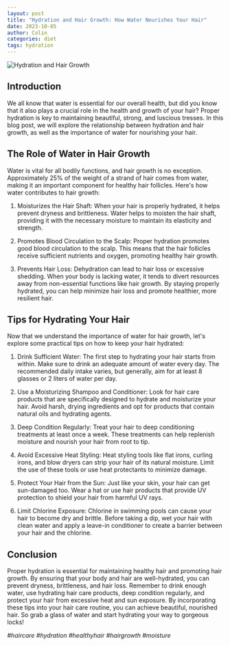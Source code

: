 ```yaml
---
layout: post
title: "Hydration and Hair Growth: How Water Nourishes Your Hair"
date: 2023-10-05
author: Colin
categories: diet
tags: hydration
---
```


![Hydration and Hair Growth](https://source.unsplash.com/1600x900/?hair)

## Introduction

We all know that water is essential for our overall health, but did you know that it also plays a crucial role in the health and growth of your hair? Proper hydration is key to maintaining beautiful, strong, and luscious tresses. In this blog post, we will explore the relationship between hydration and hair growth, as well as the importance of water for nourishing your hair.

## The Role of Water in Hair Growth

Water is vital for all bodily functions, and hair growth is no exception. Approximately 25% of the weight of a strand of hair comes from water, making it an important component for healthy hair follicles. Here's how water contributes to hair growth:

1. Moisturizes the Hair Shaft: When your hair is properly hydrated, it helps prevent dryness and brittleness. Water helps to moisten the hair shaft, providing it with the necessary moisture to maintain its elasticity and strength.

2. Promotes Blood Circulation to the Scalp: Proper hydration promotes good blood circulation to the scalp. This means that the hair follicles receive sufficient nutrients and oxygen, promoting healthy hair growth.

3. Prevents Hair Loss: Dehydration can lead to hair loss or excessive shedding. When your body is lacking water, it tends to divert resources away from non-essential functions like hair growth. By staying properly hydrated, you can help minimize hair loss and promote healthier, more resilient hair.

## Tips for Hydrating Your Hair

Now that we understand the importance of water for hair growth, let's explore some practical tips on how to keep your hair hydrated:

1. Drink Sufficient Water: The first step to hydrating your hair starts from within. Make sure to drink an adequate amount of water every day. The recommended daily intake varies, but generally, aim for at least 8 glasses or 2 liters of water per day.

2. Use a Moisturizing Shampoo and Conditioner: Look for hair care products that are specifically designed to hydrate and moisturize your hair. Avoid harsh, drying ingredients and opt for products that contain natural oils and hydrating agents.

3. Deep Condition Regularly: Treat your hair to deep conditioning treatments at least once a week. These treatments can help replenish moisture and nourish your hair from root to tip.

4. Avoid Excessive Heat Styling: Heat styling tools like flat irons, curling irons, and blow dryers can strip your hair of its natural moisture. Limit the use of these tools or use heat protectants to minimize damage.

5. Protect Your Hair from the Sun: Just like your skin, your hair can get sun-damaged too. Wear a hat or use hair products that provide UV protection to shield your hair from harmful UV rays.

6. Limit Chlorine Exposure: Chlorine in swimming pools can cause your hair to become dry and brittle. Before taking a dip, wet your hair with clean water and apply a leave-in conditioner to create a barrier between your hair and the chlorine.

## Conclusion

Proper hydration is essential for maintaining healthy hair and promoting hair growth. By ensuring that your body and hair are well-hydrated, you can prevent dryness, brittleness, and hair loss. Remember to drink enough water, use hydrating hair care products, deep condition regularly, and protect your hair from excessive heat and sun exposure. By incorporating these tips into your hair care routine, you can achieve beautiful, nourished hair. So grab a glass of water and start hydrating your way to gorgeous locks!

*#haircare #hydration #healthyhair #hairgrowth #moisture*